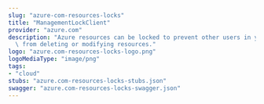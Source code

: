 ```yaml
---
slug: "azure-com-resources-locks"
title: "ManagementLockClient"
provider: "azure.com"
description: "Azure resources can be locked to prevent other users in your organization\
  \ from deleting or modifying resources."
logo: "azure.com-resources-locks-logo.png"
logoMediaType: "image/png"
tags:
- "cloud"
stubs: "azure.com-resources-locks-stubs.json"
swagger: "azure.com-resources-locks-swagger.json"
---
```

